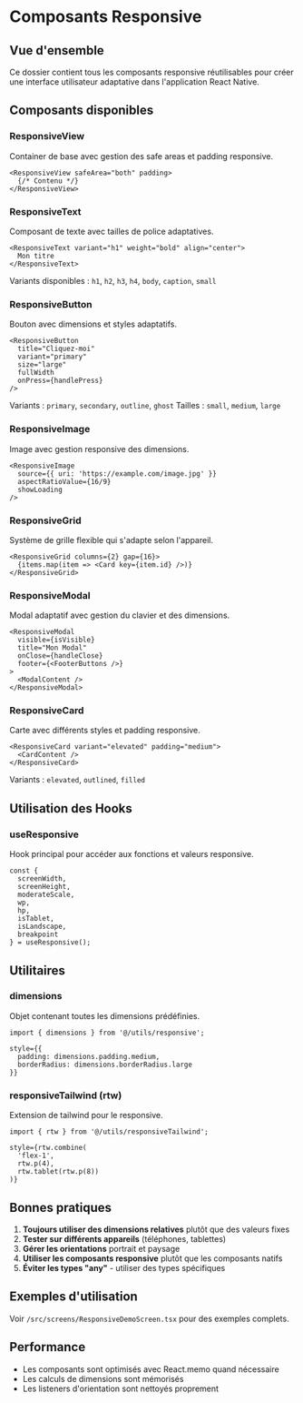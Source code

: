 # Composants Responsive

## Vue d'ensemble

Ce dossier contient tous les composants responsive réutilisables pour créer une interface utilisateur adaptative dans l'application React Native.

## Composants disponibles

### ResponsiveView
Container de base avec gestion des safe areas et padding responsive.

```tsx
<ResponsiveView safeArea="both" padding>
  {/* Contenu */}
</ResponsiveView>
```

### ResponsiveText
Composant de texte avec tailles de police adaptatives.

```tsx
<ResponsiveText variant="h1" weight="bold" align="center">
  Mon titre
</ResponsiveText>
```

Variants disponibles : `h1`, `h2`, `h3`, `h4`, `body`, `caption`, `small`

### ResponsiveButton
Bouton avec dimensions et styles adaptatifs.

```tsx
<ResponsiveButton
  title="Cliquez-moi"
  variant="primary"
  size="large"
  fullWidth
  onPress={handlePress}
/>
```

Variants : `primary`, `secondary`, `outline`, `ghost`
Tailles : `small`, `medium`, `large`

### ResponsiveImage
Image avec gestion responsive des dimensions.

```tsx
<ResponsiveImage
  source={{ uri: 'https://example.com/image.jpg' }}
  aspectRatioValue={16/9}
  showLoading
/>
```

### ResponsiveGrid
Système de grille flexible qui s'adapte selon l'appareil.

```tsx
<ResponsiveGrid columns={2} gap={16}>
  {items.map(item => <Card key={item.id} />)}
</ResponsiveGrid>
```

### ResponsiveModal
Modal adaptatif avec gestion du clavier et des dimensions.

```tsx
<ResponsiveModal
  visible={isVisible}
  title="Mon Modal"
  onClose={handleClose}
  footer={<FooterButtons />}
>
  <ModalContent />
</ResponsiveModal>
```

### ResponsiveCard
Carte avec différents styles et padding responsive.

```tsx
<ResponsiveCard variant="elevated" padding="medium">
  <CardContent />
</ResponsiveCard>
```

Variants : `elevated`, `outlined`, `filled`

## Utilisation des Hooks

### useResponsive
Hook principal pour accéder aux fonctions et valeurs responsive.

```tsx
const {
  screenWidth,
  screenHeight,
  moderateScale,
  wp,
  hp,
  isTablet,
  isLandscape,
  breakpoint
} = useResponsive();
```

## Utilitaires

### dimensions
Objet contenant toutes les dimensions prédéfinies.

```tsx
import { dimensions } from '@/utils/responsive';

style={{
  padding: dimensions.padding.medium,
  borderRadius: dimensions.borderRadius.large
}}
```

### responsiveTailwind (rtw)
Extension de tailwind pour le responsive.

```tsx
import { rtw } from '@/utils/responsiveTailwind';

style={rtw.combine(
  'flex-1',
  rtw.p(4),
  rtw.tablet(rtw.p(8))
)}
```

## Bonnes pratiques

1. **Toujours utiliser des dimensions relatives** plutôt que des valeurs fixes
2. **Tester sur différents appareils** (téléphones, tablettes)
3. **Gérer les orientations** portrait et paysage
4. **Utiliser les composants responsive** plutôt que les composants natifs
5. **Éviter les types "any"** - utiliser des types spécifiques

## Exemples d'utilisation

Voir `/src/screens/ResponsiveDemoScreen.tsx` pour des exemples complets.

## Performance

- Les composants sont optimisés avec React.memo quand nécessaire
- Les calculs de dimensions sont mémorisés
- Les listeners d'orientation sont nettoyés proprement

